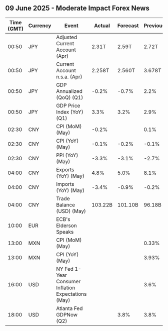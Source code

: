 ## 09 June 2025 - Moderate Impact Forex News

| Time (GMT) | Currency | Event | Actual | Forecast | Previous |
|------|----------|-------|--------|----------|----------|
| 00:50 | JPY | Adjusted Current Account (Apr) | 2.31T | 2.59T | 2.72T |
| 00:50 | JPY | Current Account n.s.a. (Apr) | 2.258T | 2.560T | 3.678T |
| 00:50 | JPY | GDP Annualized (QoQ) (Q1) | -0.2% | -0.7% | 2.2% |
| 00:50 | JPY | GDP Price Index (YoY) (Q1) | 3.3% | 3.2% | 2.9% |
| 02:30 | CNY | CPI (MoM) (May) | -0.2% |  | 0.1% |
| 02:30 | CNY | CPI (YoY) (May) | -0.1% | -0.2% | -0.1% |
| 02:30 | CNY | PPI (YoY) (May) | -3.3% | -3.1% | -2.7% |
| 04:00 | CNY | Exports (YoY) (May) | 4.8% | 5.0% | 8.1% |
| 04:00 | CNY | Imports (YoY) (May) | -3.4% | -0.9% | -0.2% |
| 04:00 | CNY | Trade Balance (USD) (May) | 103.22B | 101.10B | 96.18B |
| 10:00 | EUR | ECB's Elderson Speaks |  |  |  |
| 13:00 | MXN | CPI (MoM) (May) |  |  | 0.33% |
| 13:00 | MXN | CPI (YoY) (May) |  |  | 3.93% |
| 16:00 | USD | NY Fed 1-Year Consumer Inflation Expectations (May) |  |  | 3.6% |
| 18:00 | USD | Atlanta Fed GDPNow (Q2) |  | 3.8% | 3.8% |
